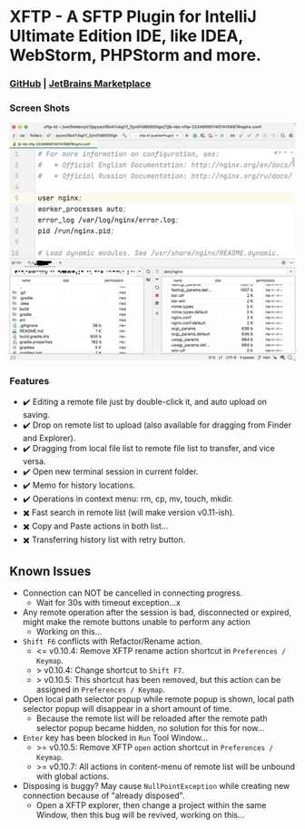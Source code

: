 # XFTP - A SFTP Plugin for IntelliJ Ultimate Edition IDE, like IDEA, WebStorm, PHPStorm and more.

### [GitHub](https://github.com/allape/Java-IDEAPlugin-XFTP) | [JetBrains Marketplace](https://plugins.jetbrains.com/plugin/16590-xftp)

### Screen Shots
![ScreenShot1](examples/screenshot-1.png)

### Features
- ✔️ Editing a remote file just by double-click it, and auto upload on saving.
- ✔️ Drop on remote list to upload (also available for dragging from Finder and Explorer).
- ✔️️ Dragging from local file list to remote file list to transfer, and vice versa.
- ✔️️ Open new terminal session in current folder.
- ✔️️️ Memo for history locations.
- ✔️️️ Operations in context menu: rm, cp, mv, touch, mkdir.
- ✖️ Fast search in remote list (will make version v0.11-ish).
- ✖️ Copy and Paste actions in both list...
- ✖️ Transferring history list with retry button.

## Known Issues
- Connection can NOT be cancelled in connecting progress.
  - Wait for 30s with timeout exception...x
- Any remote operation after the session is bad, disconnected or expired, might make the remote buttons unable to perform any action
  - Working on this...
- `Shift F6` conflicts with Refactor/Rename action.
  - <= v0.10.4: Remove XFTP rename action shortcut in `Preferences / Keymap`.
  - \> v0.10.4: Change shortcut to `Shift F7`.
  - \> v0.10.5: This shortcut has been removed, but this action can be assigned in `Preferences / Keymap`.
- Open local path selector popup while remote popup is shown, local path selector popup will disappear in a short amount of time.
  - Because the remote list will be reloaded after the remote path selector popup became hidden, no solution for this for now...
- `Enter` key has been blocked in `Run` Tool Window...
  - \>= v0.10.5: Remove XFTP `open` action shortcut in `Preferences / Keymap`.
  - \>= v0.10.7: All actions in content-menu of remote list will be unbound with global actions.
- Disposing is buggy? May cause `NullPointException` while creating new connection because of "already disposed".
  - Open a XFTP explorer, then change a project within the same Window, then this bug will be revived, working on this...
